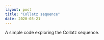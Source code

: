 ```yaml
---
layout: post
title: "Collatz sequence"
date: 2020-05-21
---
```



A simple code exploring the Collatz sequence.
